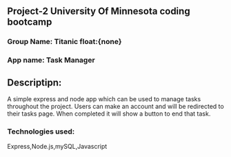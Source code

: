 ## Project-2 University Of Minnesota coding bootcamp

### Group Name: Titanic float:{none}

### App name: Task Manager

## Descriptipn:
A simple express and node app which can be used to manage tasks throughout the project.
Users can make an account and will be redirected to their tasks page.
When completed it will show a button to end that task.

### Technologies used:
 Express,Node.js,mySQL,Javascript
 

